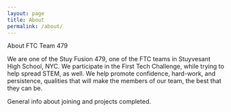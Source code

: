 ```yaml
---
layout: page
title: About
permalink: /about/
---
```


About FTC Team 479

We are one of the Stuy Fusion 479, one of the FTC teams in Stuyvesant High School, NYC. We participate in the First Tech Challenge, while trying to help spread STEM, as well. We help promote confidence, hard-work, and persistence, qualities that will make the members of our team, the best that they can be.

General info about joining and projects completed.

